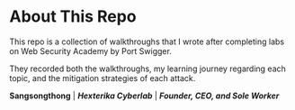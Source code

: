 # About This Repo

This repo is a collection of walkthroughs that I wrote after completing labs on Web Security Academy by Port Swigger.

They recorded both the walkthroughs, my learning journey regarding each topic, and the mitigation strategies of each attack.

**Sangsongthong**
| ***Hexterika Cyberlab***
| ***Founder, CEO, and Sole Worker***
